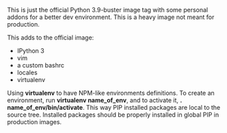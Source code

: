 This is just the official Python 3.9-buster image tag with some personal addons for a better dev environment. This is a heavy image not meant for production.

This adds to the official image:

- IPython 3
- vim
- a custom bashrc
- locales
- virtualenv

Using **virtualenv** to have NPM-like environments definitions. To create an environment, run **virtualenv name_of_env**, and to activate it, **. name_of_env/bin/activate**. This way PIP installed packages are local to the source tree. Installed packages should be properly installed in global PIP in production images.
